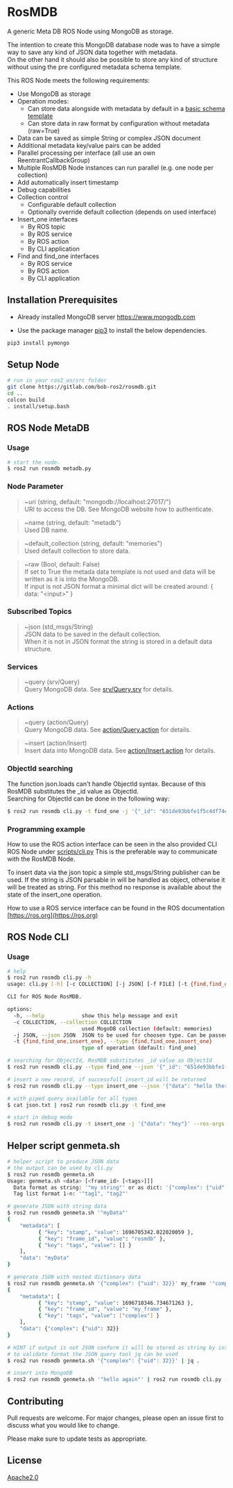 # RosMDB
A generic Meta DB ROS Node using MongoDB as storage.

The intention to create this MongoDB database node was to have a simple way to 
save any kind of JSON data together with metadata.\
On the other hand it should also be possible to store any kind of structure 
without using the pre configured metadata schema template.

This ROS Node meets the following requirements:
- Use MongoDB as storage
- Operation modes:
  - Can store data alongside with metadata by default in a [basic schema template](#helper-script-genmetash)
  - Can store data in raw format by configuration without metadata (raw=True)
- Data can be saved as simple String or complex JSON document
- Additional metadata key\/value pairs can be added
- Parallel processing per interface (all use an own ReentrantCallbackGroup)
- Multiple RosMDB Node instances can run parallel (e.g. one node per collection)
- Add automatically insert timestamp
- Debug capabilities
- Collection control
  - Configurable default collection
  - Optionally override default collection (depends on used interface)
- Insert_one interfaces
  - By ROS topic
  - By ROS service
  - By ROS action
  - By CLI application
- Find and find_one interfaces
  - By ROS service
  - By ROS action
  - By CLI application

## Installation Prerequisites

- Already installed MongoDB server https://www.mongodb.com

- Use the package manager [pip3](https://pip.pypa.io/en/stable/) 
to install the below dependencies.

```bash
pip3 install pymongo
```

## Setup Node ##

```bash
# run in your ros2_ws/src folder
git clone https://gitlab.com/bob-ros2/rosmdb.git
cd ..
colcon build
. install/setup.bash
```

## ROS Node MetaDB

### Usage
```bash
# start the node.
$ ros2 run rosmdb metadb.py
```
### Node Parameter

> ~uri (string, default: "mongodb://localhost:27017/")\
URI to access the DB. See MongoDB website how to authenticate.

> ~name (string, default: "metadb")\
Used DB name.

> ~default_collection (string, default: "memories")\
Used default collection to store data.

> ~raw (Bool, default: False)\
If set to True the metada data template is not used and data will be written 
as it is into the MongoDB.\
If input is not JSON format a minimal dict will be created around: { data: "\<input\>" }

### Subscribed Topics

> ~json (std_msgs/String)\
JSON data to be saved in the default collection.\
When it is not in JSON format 
the string is stored in a default data structure.

### Services

> ~query (srv/Query)\
Query MongoDB data. See [srv/Query.srv](srv/Query.srv) for details.

### Actions

> ~query (action/Query)\
Query MongoDB data. See [action/Query.action](action/Query.action) for details.

> ~insert  (action/Insert)\
Insert data into MongoDB data. See [action/Insert.action](action/Insert.action) for details.

### ObjectId searching

The function json.loads can't handle ObjectId syntax. Because of this RosMDB substitutes the _id value as ObjectId.\
Searching for ObjectId can be done in the following way:
```bash
$ ros2 run rosmdb cli.py -t find_one -j '{"_id": "651de93bbfe1f5c4df74e77a"}'
```

### Programming example

How to use the ROS action interface can be seen in the also provided CLI ROS Node under [scripts/cli.py](scripts/cli.py)
This is the preferable way to communicate with the RosMDB Node.

To insert data via the json topic a simple std_msgs/String publisher can be used. 
If the string is JSON parsable in will be handled as object, otherwise it will be treated as string. 
For this method no response is available about the state of the insert_one operation.

How to use a ROS service interface can be found in the ROS documentation [https://ros.org](https://ros.org)


## ROS Node CLI

### Usage

```bash
# help
$ ros2 run rosmdb cli.py -h
usage: cli.py [-h] [-c COLLECTION] [-j JSON] [-f FILE] [-t {find,find_one,insert_one}]

CLI for ROS Node RosMDB.

options:
  -h, --help            show this help message and exit
  -c COLLECTION, --collection COLLECTION
                        used MogoDB collection (default: memories)
  -j JSON, --json JSON  JSON to be used for choosen type. Can be passed via stdin. (default: )
  -t {find,find_one,insert_one}, --type {find,find_one,insert_one}
                        type of operation (default: find_one)

# searching for ObjectId, RosMDB substitutes _id value as ObjectId
$ ros2 run rosmdb cli.py --type find_one --json '{"_id": "651de93bbfe1f5c4df74e77a"}'

# insert a new record, if successfull insert_id will be returned
$ ros2 run rosmdb cli.py --type insert_one --json '{"data": "hello there"}'

# with piped query available for all types
$ cat json.txt | ros2 run rosmdb cli.py -t find_one

# start in debug mode
$ ros2 run rosmdb cli.py -t insert_one -j '{"data": "hey"}' --ros-args --log-level debug
```

## Helper script genmeta.sh
```bash
# helper script to produce JSON data
# the output can be used by cli.py
$ ros2 run rosmdb genmeta.sh
Usage: genmeta.sh <data> [<frame_id> [<tags>]]]
  Data format as string: '"my string"' or as dict: '{"complex": {"uid": 32}}'  
  Tag list format 1-n: '"tag1", "tag2"'

# generate JSON with string data
$ ros2 run rosmdb genmeta.sh '"myData"'
{
    "metadata": [
          { "key": "stamp", "value": 1696705342.022020059 },
          { "key": "frame_id", "value": "rosmdb" },
          { "key": "tags", "value": [] }
    ],
    "data": "myData"
}

# generate JSON with nested dictionary data
$ ros2 run rosmdb genmeta.sh '{"complex": {"uid": 32}}' my_frame '"complex"' 
{
    "metadata": [
          { "key": "stamp", "value": 1696710346.734671263 },
          { "key": "frame_id", "value": "my_frame" },
          { "key": "tags", "value": ["complex"] }
    ],
    "data": {"complex": {"uid": 32}}
}

# HINT if output is not JSON conform it will be stored as string by insert_one!
# to validate format the JSON query tool jq can be used
$ ros2 run rosmdb genmeta.sh '{"complex": {"uid": 32}}' | jq .

# insert into MongoDB
$ ros2 run rosmdb genmeta.sh '"hello again"' | ros2 run rosmdb cli.py -t insert_one -c my_collection
```

## Contributing

Pull requests are welcome. For major changes, please open an issue first
to discuss what you would like to change.

Please make sure to update tests as appropriate.

## License

[Apache2.0](https://www.apache.org/licenses/LICENSE-2.0)